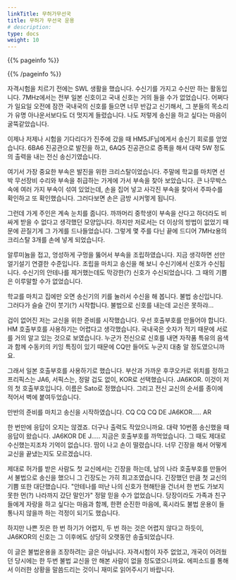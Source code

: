 ```yaml
---
linkTitle: 무허가무선국
title: 무허가 무선국 운용
# description: 
type: docs
weight: 10
---
```


{{% pageinfo %}}

{{% /pageinfo %}}

자격시험을 치르기 전에는 SWL 생활을 했습니다. 수신기를 가지고 수신만 하는 활동입니다. 7MHz에서는 전부 일본 신호이고 국내 신호는 거의 들을 수가 없었습니다. 어쩌다가 일요일 오전에 잠깐 국내국의 신호를 들으면 너무 반갑고 신기해서, 그 분들의 목소리가 유명 아나운서보다도 더 멋지게 들렸습니다. 나도 저렇게 송신을 하고 싶다는 마음이 굴뚝같았습니다.

이제나 저제나 시험을 기다리다가 진주에 갔을 때 HM5JF님에게서 송신기 회로를 얻었습니다. 6BA6 진공관으로 발진을 하고, 6AQ5 진공관으로 증폭을 해서 대략 5W 정도의 출력을 내는 전신 송신기였습니다.

여기서 가장 중요한 부속은 발진을 위한 크리스탈이었습니다. 주말에 학교를 마치면 선박 무선장비 수리와 부속을 취급하는 가게에 가서 부속을 찾아 보았습니다. 큰 나무박스 속에 여러 가지 부속이 섞여 있었는데, 손을 집어 넣고 사각진 부속을 찾아서 주파수를 확인하고 또 확인했습니다. 그러다보면 손은 금방 시커멓게 됩니다.

그런데 가게 주인은 계속 눈치를 줍니다. 까까머리 중학생이 부속을 산다고 하더라도 비싸게 받을 수 없다고 생각했던 모양입니다. 하지만 저로서는 더 이상의 방법이 없었기 때문에 끈질기게 그 가게를 드나들었습니다. 그렇게 몇 주를 다닌 끝에 드디어 7MHz용의 크리스탈 3개를 손에 넣게 되었습니다.

알루미늄을 접고, 엉성하게 구멍을 뚫어서 부속을 조립하였습니다. 지금 생각하면 선만 얼기설기 연결한 수준입니다. 조립을 마치고 송신을 해 보니 수신기에서 신호가 수신됩니다. 수신기의 안테나를 제거했는데도 막강한(?) 신호가 수신되었습니다. 그 때의 기쁨은 이루말할 수가 없었습니다.

학교를 마치고 집에만 오면 송신기의 키를 눌러서 수신을 해 봅니다. 불법 송신입니다. 그러다가 슬슬 간이 붓기(?) 시작합니다. 불법으로 신호를 내는데 교신은 못하랴...

겁이 없어진 저는 교신을 위한 준비를 시작했습니다. 우선 호출부호를 만들어야 합니다. HM 호출부호를 사용하기는 어렵다고 생각했습니다. 국내국은 숫자가 적기 때문에 서로를 거의 알고 있는 것으로 보였습니다. 누군가 전신으로 신호를 내면 자작품 특유의 음색과 함께 수동키의 키잉 특징이 있기 때문에 CQ만 들어도 누군지 대충 알 정도였으니까요.

그래서 일본 호출부호를 사용하기로 했습니다. 부산과 가까운 후쿠오카로 위치를 정하고 프리픽스는 JA6, 서픽스는, 정말 겁도 없이, KOR로 선택했습니다. JA6KOR. 이것이 저의 첫 호출부호입니다. 이름은 Sato로 정했습니다. 그리고 전신 교신의 순서를 종이에 적어서 벽에 붙여두었습니다.

만반의 준비를 마치고 송신을 시작하였습니다. CQ CQ CQ DE JA6KOR..... AR

한 번만에 응답이 오지는 않겠죠. 더구나 출력도 작았으니까요. 대략 10번쯤 송신했을 때 응답이 왔습니다. JA6KOR DE J..... 지금은 호출부호를 까먹었습니다. 그 때도 제대로 수신했는지조차 기억이 없습니다. 땀이 나고 손이 떨렸습니다. 너무 긴장을 해서 어떻게 교신을 끝냈는지도 모르겠습니다.

제대로 허가를 받은 사람도 첫 교신에서는 긴장을 하는데, 남의 나라 호출부호를 만들어서 불법으로 송신을 했으니 그 긴장도는 가히 최고조였습니다. 긴장했던 만큼 첫 교신의 기쁨 또한 대단했습니다. "안테나를 떠난 나의 신호가 현해탄을 건너서 한 번도 가보지 못한 먼(?) 나라까지 갔단 말인가" 정말 믿을 수가 없었습니다. 당장이라도 가족과 친구들에게 자랑을 하고 싶다는 마음과 함께, 한편 순진한 마음에, 혹시라도 불법 운용이 들통나지 않을까 하는 걱정이 되기도 했습니다.

하지만 나쁜 짓은 한 번 하기가 어렵지, 두 번 하는 것은 어렵지 않다고 하듯이, JA6KOR의 신호는 그 이후에도 상당히 오랫동안 송출되었습니다.

이 글은 불법운용을 조장하려는 글은 아닙니다. 자격시험이 자주 없었고, 개국이 어려웠던 당시에는 한 두번 불법 교신을 안 해본 사람이 없을 정도였으니까요. 에피소드를 통해서 이러한 상황을 말씀드리는 것이니 재미로 읽어주시기 바랍니다.




